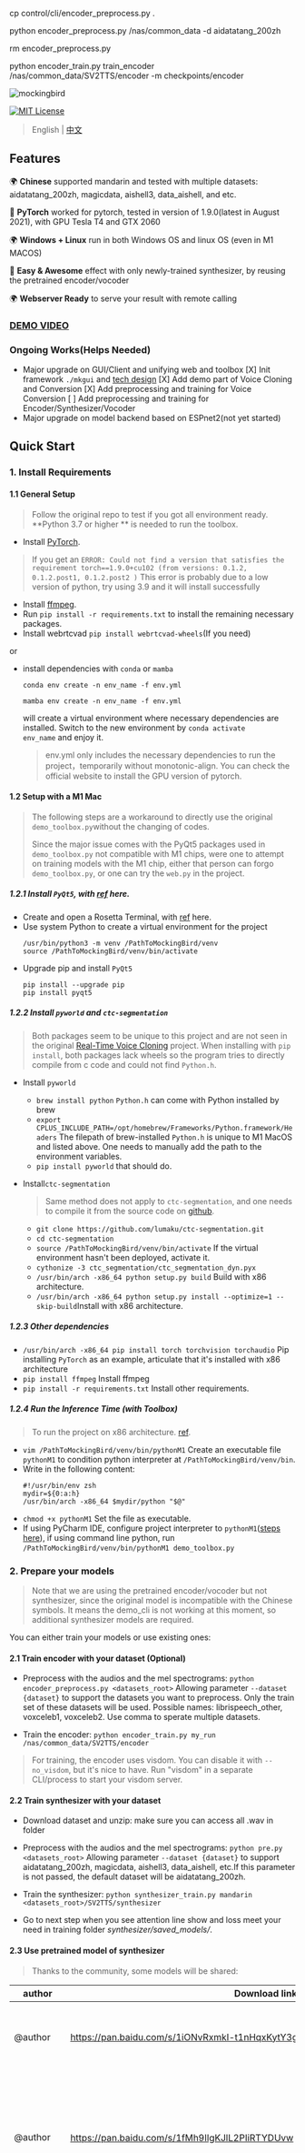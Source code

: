 

  cp control/cli/encoder_preprocess.py .

  python encoder_preprocess.py /nas/common_data -d aidatatang_200zh

  rm encoder_preprocess.py

  python encoder_train.py train_encoder /nas/common_data/SV2TTS/encoder -m checkpoints/encoder

![mockingbird](https://user-images.githubusercontent.com/12797292/131216767-6eb251d6-14fc-4951-8324-2722f0cd4c63.jpg)


[![MIT License](https://img.shields.io/badge/license-MIT-blue.svg?style=flat)](http://choosealicense.com/licenses/mit/)

> English | [中文](README-CN.md)

## Features
🌍 **Chinese** supported mandarin and tested with multiple datasets: aidatatang_200zh, magicdata, aishell3, data_aishell, and etc.

🤩 **PyTorch** worked for pytorch, tested in version of 1.9.0(latest in August 2021), with GPU Tesla T4 and GTX 2060

🌍 **Windows + Linux** run in both Windows OS and linux OS (even in M1 MACOS)

🤩 **Easy & Awesome** effect with only newly-trained synthesizer, by reusing the pretrained encoder/vocoder

🌍 **Webserver Ready** to serve your result with remote calling

### [DEMO VIDEO](https://www.bilibili.com/video/BV17Q4y1B7mY/)

### Ongoing Works(Helps Needed)
* Major upgrade on GUI/Client and unifying web and toolbox
[X] Init framework `./mkgui` and [tech design](https://vaj2fgg8yn.feishu.cn/docs/doccnvotLWylBub8VJIjKzoEaee)
[X] Add demo part of Voice Cloning and Conversion
[X] Add preprocessing and training for Voice Conversion
[ ] Add preprocessing and training for Encoder/Synthesizer/Vocoder
* Major upgrade on model backend based on ESPnet2(not yet started)

## Quick Start

### 1. Install Requirements
#### 1.1 General Setup
> Follow the original repo to test if you got all environment ready.
**Python 3.7 or higher ** is needed to run the toolbox.

* Install [PyTorch](https://pytorch.org/get-started/locally/).
> If you get an `ERROR: Could not find a version that satisfies the requirement torch==1.9.0+cu102 (from versions: 0.1.2, 0.1.2.post1, 0.1.2.post2 )` This error is probably due to a low version of python, try using 3.9 and it will install successfully
* Install [ffmpeg](https://ffmpeg.org/download.html#get-packages).
* Run `pip install -r requirements.txt` to install the remaining necessary packages.
* Install webrtcvad `pip install webrtcvad-wheels`(If you need)

or
- install dependencies with `conda` or `mamba`

  ```conda env create -n env_name -f env.yml```

  ```mamba env create -n env_name -f env.yml```

  will create a virtual environment where necessary dependencies are installed. Switch to the new environment by `conda activate env_name` and enjoy it.
  > env.yml only includes the necessary dependencies to run the project，temporarily without monotonic-align. You can check the official website to install the GPU version of pytorch.

#### 1.2 Setup with a M1 Mac
> The following steps are a workaround to directly use the original `demo_toolbox.py`without the changing of codes.
> 
  >  Since the major issue comes with the PyQt5 packages used in `demo_toolbox.py` not compatible with M1 chips, were one to attempt on training models with the M1 chip, either that person can forgo `demo_toolbox.py`, or one can try the `web.py` in the project.

##### 1.2.1 Install `PyQt5`, with [ref](https://stackoverflow.com/a/68038451/20455983) here.
  * Create and open a Rosetta Terminal, with [ref](https://dev.to/courier/tips-and-tricks-to-setup-your-apple-m1-for-development-547g) here.
  * Use system Python to create a virtual environment for the project
    ```
    /usr/bin/python3 -m venv /PathToMockingBird/venv
    source /PathToMockingBird/venv/bin/activate
    ```
  * Upgrade pip and install `PyQt5`
    ```
    pip install --upgrade pip
    pip install pyqt5
    ```
##### 1.2.2 Install `pyworld` and `ctc-segmentation`
  
> Both packages seem to be unique to this project and are not seen in the original [Real-Time Voice Cloning](https://github.com/CorentinJ/Real-Time-Voice-Cloning) project. When installing with `pip install`, both packages lack wheels so the program tries to directly compile from c code and could not find `Python.h`.

  * Install `pyworld`
      * `brew install python` `Python.h` can come with Python installed by brew
      * `export CPLUS_INCLUDE_PATH=/opt/homebrew/Frameworks/Python.framework/Headers` The filepath of brew-installed `Python.h` is unique to M1 MacOS and listed above. One needs to manually add the path to the environment variables.
      * `pip install pyworld` that should do.
    

  * Install`ctc-segmentation`
    > Same method does not apply to `ctc-segmentation`, and one needs to compile it from the source code on [github](https://github.com/lumaku/ctc-segmentation). 
    * `git clone https://github.com/lumaku/ctc-segmentation.git` 
    * `cd ctc-segmentation` 
    * `source /PathToMockingBird/venv/bin/activate` If the virtual environment hasn't been deployed, activate it.
    * `cythonize -3 ctc_segmentation/ctc_segmentation_dyn.pyx` 
    * `/usr/bin/arch -x86_64 python setup.py build` Build with x86 architecture.
    * `/usr/bin/arch -x86_64 python setup.py install --optimize=1 --skip-build`Install with x86 architecture.

##### 1.2.3 Other dependencies
  * `/usr/bin/arch -x86_64 pip install torch torchvision torchaudio` Pip installing `PyTorch` as an example, articulate that it's installed with x86 architecture
  * `pip install ffmpeg`  Install ffmpeg
  * `pip install -r requirements.txt` Install other requirements.
  
##### 1.2.4 Run the Inference Time (with Toolbox)
  > To run the project on x86 architecture. [ref](https://youtrack.jetbrains.com/issue/PY-46290/Allow-running-Python-under-Rosetta-2-in-PyCharm-for-Apple-Silicon).
  * `vim /PathToMockingBird/venv/bin/pythonM1` Create an executable file `pythonM1` to condition python interpreter at `/PathToMockingBird/venv/bin`.
  * Write in the following content:
    ```
    #!/usr/bin/env zsh
    mydir=${0:a:h}
    /usr/bin/arch -x86_64 $mydir/python "$@"
    ```
  * `chmod +x pythonM1` Set the file as executable.
  * If using PyCharm IDE, configure project interpreter to `pythonM1`([steps here](https://www.jetbrains.com/help/pycharm/configuring-python-interpreter.html#add-existing-interpreter)), if using command line python, run `/PathToMockingBird/venv/bin/pythonM1 demo_toolbox.py`


### 2. Prepare your models
> Note that we are using the pretrained encoder/vocoder but not synthesizer, since the original model is incompatible with the Chinese symbols. It means the demo_cli is not working at this moment, so additional synthesizer models are required.

You can either train your models or use existing ones:

#### 2.1 Train encoder with your dataset (Optional)

* Preprocess with the audios and the mel spectrograms:
`python encoder_preprocess.py <datasets_root>` Allowing parameter `--dataset {dataset}` to support the datasets you want to preprocess. Only the train set of these datasets will be used. Possible names: librispeech_other, voxceleb1, voxceleb2. Use comma to sperate multiple datasets.

* Train the encoder: `python encoder_train.py my_run /nas/common_data/SV2TTS/encoder`
> For training, the encoder uses visdom. You can disable it with `--no_visdom`, but it's nice to have. Run "visdom" in a separate CLI/process to start your visdom server.

#### 2.2 Train synthesizer with your dataset
* Download dataset and unzip: make sure you can access all .wav in folder
* Preprocess with the audios and the mel spectrograms:
`python pre.py <datasets_root>`
Allowing parameter `--dataset {dataset}` to support aidatatang_200zh, magicdata, aishell3, data_aishell, etc.If this parameter is not passed, the default dataset will be aidatatang_200zh.

* Train the synthesizer:
`python synthesizer_train.py mandarin <datasets_root>/SV2TTS/synthesizer`

* Go to next step when you see attention line show and loss meet your need in training folder *synthesizer/saved_models/*.

#### 2.3 Use pretrained model of synthesizer
> Thanks to the community, some models will be shared:

| author | Download link | Preview Video | Info |
| --- | ----------- | ----- |----- |
| @author | https://pan.baidu.com/s/1iONvRxmkI-t1nHqxKytY3g  [Baidu](https://pan.baidu.com/s/1iONvRxmkI-t1nHqxKytY3g) 4j5d  |  | 75k steps trained by multiple datasets
| @author | https://pan.baidu.com/s/1fMh9IlgKJlL2PIiRTYDUvw  [Baidu](https://pan.baidu.com/s/1fMh9IlgKJlL2PIiRTYDUvw) code：om7f  |  | 25k steps trained by multiple datasets, only works under version 0.0.1
|@FawenYo | https://yisiou-my.sharepoint.com/:u:/g/personal/lawrence_cheng_yisiou_onmicrosoft_com/EWFWDHzee-NNg9TWdKckCc4BC7bK2j9cCbOWn0-_tK0nOg?e=Cc4EFA https://u.teknik.io/AYxWf.pt  | [input](https://github.com/babysor/MockingBird/wiki/audio/self_test.mp3) [output](https://github.com/babysor/MockingBird/wiki/audio/export.wav) | 200k steps with local accent of Taiwan, only works under version 0.0.1
|@miven| https://pan.baidu.com/s/1PI-hM3sn5wbeChRryX-RCQ code: 2021 https://www.aliyundrive.com/s/AwPsbo8mcSP code: z2m0 | https://www.bilibili.com/video/BV1uh411B7AD/ | only works under version 0.0.1

#### 2.4 Train vocoder (Optional)
> note: vocoder has little difference in effect, so you may not need to train a new one.
* Preprocess the data:
`python vocoder_preprocess.py <datasets_root> -m <synthesizer_model_path>`
> `<datasets_root>` replace with your dataset root，`<synthesizer_model_path>`replace with directory of your best trained models of sythensizer, e.g. *sythensizer\saved_mode\xxx*

* Train the wavernn vocoder:
`python vocoder_train.py mandarin <datasets_root>`

* Train the hifigan vocoder
`python vocoder_train.py mandarin <datasets_root> hifigan`

### 3. Launch
#### 3.1 Using the web server
You can then try to run:`python web.py` and open it in browser, default as `http://localhost:8080`

#### 3.2 Using the Toolbox
You can then try the toolbox:
`python demo_toolbox.py -d <datasets_root>`

#### 3.3 Using the command line
You can then try the command:
`python gen_voice.py <text_file.txt> your_wav_file.wav`
you may need to install cn2an by "pip install cn2an" for better digital number result.

## Reference
> This repository is forked from [Real-Time-Voice-Cloning](https://github.com/CorentinJ/Real-Time-Voice-Cloning) which only support English.

| URL | Designation | Title | Implementation source |
| --- | ----------- | ----- | --------------------- |
| [1803.09017](https://arxiv.org/abs/1803.09017) | GlobalStyleToken (synthesizer)| Style Tokens: Unsupervised Style Modeling, Control and Transfer in End-to-End Speech Synthesis | This repo |
| [2010.05646](https://arxiv.org/abs/2010.05646) | HiFi-GAN (vocoder)| Generative Adversarial Networks for Efficient and High Fidelity Speech Synthesis | This repo |
| [2106.02297](https://arxiv.org/abs/2106.02297) | Fre-GAN (vocoder)| Fre-GAN: Adversarial Frequency-consistent Audio Synthesis | This repo |
|[**1806.04558**](https://arxiv.org/pdf/1806.04558.pdf) | **SV2TTS** | **Transfer Learning from Speaker Verification to Multispeaker Text-To-Speech Synthesis** | This repo |
|[1802.08435](https://arxiv.org/pdf/1802.08435.pdf) | WaveRNN (vocoder) | Efficient Neural Audio Synthesis | [fatchord/WaveRNN](https://github.com/fatchord/WaveRNN) |
|[1703.10135](https://arxiv.org/pdf/1703.10135.pdf) | Tacotron (synthesizer) | Tacotron: Towards End-to-End Speech Synthesis | [fatchord/WaveRNN](https://github.com/fatchord/WaveRNN)
|[1710.10467](https://arxiv.org/pdf/1710.10467.pdf) | GE2E (encoder)| Generalized End-To-End Loss for Speaker Verification | This repo |

## F Q&A
#### 1.Where can I download the dataset?
| Dataset | Original Source | Alternative Sources |
| --- | ----------- | ---------------|
| aidatatang_200zh | [OpenSLR](http://www.openslr.org/62/) | [Google Drive](https://drive.google.com/file/d/110A11KZoVe7vy6kXlLb6zVPLb_J91I_t/view?usp=sharing) |
| magicdata | [OpenSLR](http://www.openslr.org/68/) | [Google Drive (Dev set)](https://drive.google.com/file/d/1g5bWRUSNH68ycC6eNvtwh07nX3QhOOlo/view?usp=sharing) |
| aishell3 | [OpenSLR](https://www.openslr.org/93/) | [Google Drive](https://drive.google.com/file/d/1shYp_o4Z0X0cZSKQDtFirct2luFUwKzZ/view?usp=sharing) |
| data_aishell | [OpenSLR](https://www.openslr.org/33/) |  |
> After unzip aidatatang_200zh, you need to unzip all the files under `aidatatang_200zh\corpus\train`

#### 2.What is`<datasets_root>`?
If the dataset path is `D:\data\aidatatang_200zh`,then `<datasets_root>` is`D:\data`

#### 3.Not enough VRAM
Train the synthesizer：adjust the batch_size in `synthesizer/hparams.py`
```
//Before
tts_schedule = [(2,  1e-3,  20_000,  12),   # Progressive training schedule
                (2,  5e-4,  40_000,  12),   # (r, lr, step, batch_size)
                (2,  2e-4,  80_000,  12),   #
                (2,  1e-4, 160_000,  12),   # r = reduction factor (# of mel frames
                (2,  3e-5, 320_000,  12),   #     synthesized for each decoder iteration)
                (2,  1e-5, 640_000,  12)],  # lr = learning rate
//After
tts_schedule = [(2,  1e-3,  20_000,  8),   # Progressive training schedule
                (2,  5e-4,  40_000,  8),   # (r, lr, step, batch_size)
                (2,  2e-4,  80_000,  8),   #
                (2,  1e-4, 160_000,  8),   # r = reduction factor (# of mel frames
                (2,  3e-5, 320_000,  8),   #     synthesized for each decoder iteration)
                (2,  1e-5, 640_000,  8)],  # lr = learning rate
```

Train Vocoder-Preprocess the data：adjust the batch_size in `synthesizer/hparams.py`
```
//Before
### Data Preprocessing
        max_mel_frames = 900,
        rescale = True,
        rescaling_max = 0.9,
        synthesis_batch_size = 16,                  # For vocoder preprocessing and inference.
//After
### Data Preprocessing
        max_mel_frames = 900,
        rescale = True,
        rescaling_max = 0.9,
        synthesis_batch_size = 8,                  # For vocoder preprocessing and inference.
```

Train Vocoder-Train the vocoder：adjust the batch_size in `vocoder/wavernn/hparams.py`
```
//Before
# Training
voc_batch_size = 100
voc_lr = 1e-4
voc_gen_at_checkpoint = 5
voc_pad = 2

//After
# Training
voc_batch_size = 6
voc_lr = 1e-4
voc_gen_at_checkpoint = 5
voc_pad =2
```

#### 4.If it happens `RuntimeError: Error(s) in loading state_dict for Tacotron: size mismatch for encoder.embedding.weight: copying a param with shape torch.Size([70, 512]) from checkpoint, the shape in current model is torch.Size([75, 512]).`
Please refer to issue [#37](https://github.com/babysor/MockingBird/issues/37)

#### 5. How to improve CPU and GPU occupancy rate?
Adjust the batch_size as appropriate to improve


#### 6. What if it happens `the page file is too small to complete the operation`
Please refer to this [video](https://www.youtube.com/watch?v=Oh6dga-Oy10&ab_channel=CodeProf) and change the virtual memory to 100G (102400), for example : When the file is placed in the D disk, the virtual memory of the D disk is changed.

#### 7. When should I stop during training?
FYI, my attention came after 18k steps and loss became lower than 0.4 after 50k steps.
![attention_step_20500_sample_1](https://user-images.githubusercontent.com/7423248/128587252-f669f05a-f411-4811-8784-222156ea5e9d.png)
![step-135500-mel-spectrogram_sample_1](https://user-images.githubusercontent.com/7423248/128587255-4945faa0-5517-46ea-b173-928eff999330.png)
